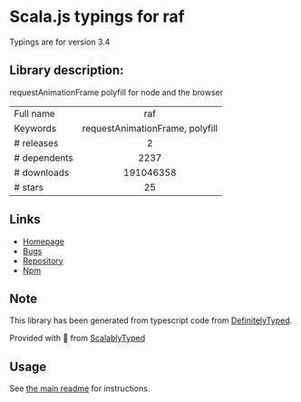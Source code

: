 
# Scala.js typings for raf

Typings are for version 3.4

## Library description:
requestAnimationFrame polyfill for node and the browser

|                    |                 |
| ------------------ | :-------------: |
| Full name          | raf |
| Keywords           | requestAnimationFrame, polyfill |
| # releases         | 2 |
| # dependents       | 2237 |
| # downloads        | 191046358 |
| # stars            | 25 |

## Links
- [Homepage](https://github.com/chrisdickinson/raf#readme)
- [Bugs](https://github.com/chrisdickinson/raf/issues)
- [Repository](https://github.com/chrisdickinson/raf)
- [Npm](https://www.npmjs.com/package/raf)
    


## Note
This library has been generated from typescript code from [DefinitelyTyped](https://definitelytyped.org).

Provided with :purple_heart: from [ScalablyTyped](https://github.com/oyvindberg/ScalablyTyped)

## Usage
See [the main readme](../../readme.md) for instructions.


